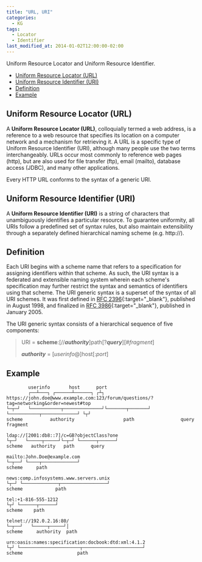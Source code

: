 ```yaml
---
title: "URL, URI"
categories:
  - KG
tags:
  - Locator
  - Identifier
last_modified_at: 2014-01-02T12:00:00-02:00
---
```


Uniform Resource Locator and Uniform Resource Identifier.

- [Uniform Resource Locator (URL)](#uniform-resource-locator-url)
- [Uniform Resource Identifier (URI)](#uniform-resource-identifier-uri)
- [Definition](#definition)
- [Example](#example)

## Uniform Resource Locator (URL)

A **Uniform Resource Locator (URL)**, colloquially termed a web address, is a reference to a web resource that specifies its location on a computer network and a mechanism for retrieving it. A URL is a specific type of Uniform Resource Identifier (URI), although many people use the two terms interchangeably. URLs occur most commonly to reference web pages (http), but are also used for file transfer (ftp), email (mailto), database access (JDBC), and many other applications.

Every HTTP URL conforms to the syntax of a generic URI. 

## Uniform Resource Identifier (URI)

A **Uniform Resource Identifier (URI)** is a string of characters that unambiguously identifies a particular resource. To guarantee uniformity, all URIs follow a predefined set of syntax rules, but also maintain extensibility through a separately defined hierarchical naming scheme (e.g. http://).

## Definition

Each URI begins with a scheme name that refers to a specification for assigning identifiers within that scheme. As such, the URI syntax is a federated and extensible naming system wherein each scheme's specification may further restrict the syntax and semantics of identifiers using that scheme. The URI generic syntax is a superset of the syntax of all URI schemes. It was first defined in [RFC 2396](https://tools.ietf.org/html/rfc2396){:target="_blank"}, published in August 1998, and finalized in [RFC 3986](https://tools.ietf.org/html/rfc3986){:target="_blank"}, published in January 2005.

The URI generic syntax consists of a hierarchical sequence of five components:

> URI = **scheme**:[//_**authority**_]path[?_**query**_][#_fragment_]
>
> _**authority**_ = [_userinfo_@]host[:_port_]

## Example

```
        userinfo       host      port
        ┌──┴───┐ ┌──────┴──────┐ ┌┴┐
https://john.doe@www.example.com:123/forum/questions/?tag=networking&order=newest#top
└─┬─┘   └───────────┬──────────────┘└───────┬───────┘ └───────────┬─────────────┘ └┬┘
scheme          authority                  path                 query           fragment

ldap://[2001:db8::7]/c=GB?objectClass?one
└┬─┘   └─────┬─────┘└─┬─┘ └──────┬──────┘
scheme   authority   path      query

mailto:John.Doe@example.com
└─┬──┘ └────┬─────────────┘
scheme     path

news:comp.infosystems.www.servers.unix
└┬─┘ └─────────────┬─────────────────┘
scheme            path

tel:+1-816-555-1212
└┬┘ └──────┬──────┘
scheme    path

telnet://192.0.2.16:80/
└─┬──┘   └─────┬─────┘│
scheme     authority  path

urn:oasis:names:specification:docbook:dtd:xml:4.1.2
└┬┘ └──────────────────────┬──────────────────────┘
scheme                    path
```